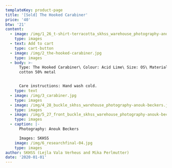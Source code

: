 ```yaml
---
templateKey: product-page
title: '[Sold] The Hooked Carabiner'
price: '40'
btw: '21'
content:
  - image: /img/1_26_t-shirt-terracotta_skhss_warehouse_photography-anouk-beckers.jpg
    type: images
  - text: Add to cart
    type: cart-button
  - image: /img/2_the-hooked-carabiner.jpg
    type: images
  - body: >-
      Type: The Hooked Carabiner\ Colour: Acid Lime\ Size: OS\ Material: 50%
      cotton 50% metal


      Care instructions: Hand wash cold.
    type: text
  - image: /img/3_carabiner.jpg
    type: images
  - image: /img/4_28_buckle_skhss_warehouse_photography-anouk-beckers.jpg
    type: images
  - image: /img/5_27_front_buckle_skhss_warehouse_photography-anouk-beckers.jpg
    type: images
  - caption: |-
      Photography: Anouk Beckers

      Images: SKHSS
    image: /img/6_researchfinal-04.jpg
    type: images
author: SKHSS (Lejla Vala Verheus and Mika Perlmutter)
date: '2020-01-01'
---
```


